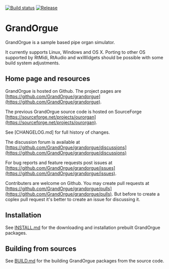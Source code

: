 [![Build status](https://github.com/GrandOrgue/grandorgue/actions/workflows/build.yml/badge.svg)](https://github.com/GrandOrgue/grandorgue/actions/workflows/build.yml)
[![Release](https://img.shields.io/github/v/release/GrandOrgue/grandorgue)](https://github.com/GrandOrgue/grandorgue/releases)

# GrandOrgue

GrandOrgue is a sample based pipe organ simulator.

It currently supports Linux, Windows and OS X. Porting to other OS supported by RtMidi, RtAudio and wxWidgets should be possible with some build system adjustments.

## Home page and resources
GrandOrgue is hosted on Github. The project pages are [https://github.com/GrandOrgue/grandorgue](https://github.com/GrandOrgue/grandorgue).

The previous GrandOrgue source code is hosted on SourceForge [https://sourceforge.net/projects/ourorgan](https://sourceforge.net/projects/ourorgan).

See [CHANGELOG.md] for full history of changes.

The discussion forum is available at [https://github.com/GrandOrgue/grandorgue/discussions](https://github.com/GrandOrgue/grandorgue/discussions)

For bug reports and feature requests post issues at [https://github.com/GrandOrgue/grandorgue/issues](https://github.com/GrandOrgue/grandorgue/issues).

Contributers are welcome on Github. You may create pull requests at [https://github.com/GrandOrgue/grandorgue/pulls](https://github.com/GrandOrgue/grandorgue/pulls). But before to create a coplex pull request it's better to create an issue for discussing it.

## Installation
See [INSTALL.md](INSTALL.md) for the downloading and installation prebuilt GrandOrgue packages.

## Building from sources
See [BUILD.md](BUILD.md) for the building GrandOrgue packages from the source code.
